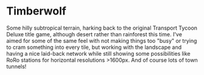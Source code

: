 # Timberwolf

Some hilly subtropical terrain, harking back to the original Transport Tycoon Deluxe title game, although desert rather than rainforest this time. I've aimed for some of the same feel with not making things too "busy" or trying to cram something into every tile, but working with the landscape and having a nice laid-back network while still showing some possibilities like RoRo stations for horizontal resolutions >1600px. And of course lots of town tunnels!
